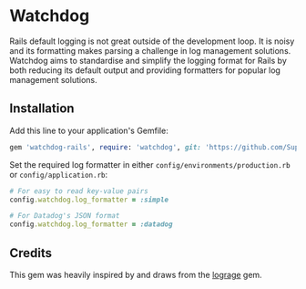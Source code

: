 # Watchdog
Rails default logging is not great outside of the development loop. It is noisy and its formatting makes parsing a 
challenge in log management solutions. Watchdog aims to standardise and simplify the logging format for Rails by both
reducing its default output and providing formatters for popular log management solutions.

## Installation
Add this line to your application's Gemfile:

```ruby
gem 'watchdog-rails', require: 'watchdog', git: 'https://github.com/Supy/watchdog.git', ref: '58ddfef'
```

Set the required log formatter in either `config/environments/production.rb` or `config/application.rb`:

```ruby
# For easy to read key-value pairs
config.watchdog.log_formatter = :simple

# For Datadog's JSON format
config.watchdog.log_formatter = :datadog
```

## Credits
This gem was heavily inspired by and draws from the [lograge](https://github.com/roidrage/lograge) gem.